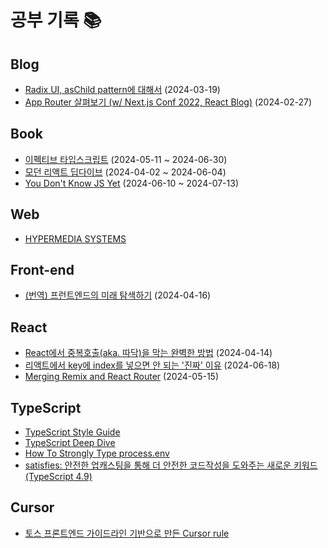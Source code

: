 # 공부 기록 📚

## Blog
- [Radix UI, asChild pattern에 대해서](https://wookhyung.hashnode.dev/radix-ui-aschild-pattern) (2024-03-19)
- [App Router 살펴보기 (w/ Next.js Conf 2022, React Blog)](https://wookhyung.hashnode.dev/app-router-w-nextjs-conf-2022-react-blog) (2024-02-27)

## Book
- [이펙티브 타입스크립트](https://wookhyung.notion.site/43d54c6e06504692ac6266ab3f3576c8?pvs=4) (2024-05-11 ~ 2024-06-30)
- [모던 리액트 딥다이브](https://frontend-log.vercel.app/) (2024-04-02 ~ 2024-06-04)
- [You Don't Know JS Yet](https://github.com/thoupe/you-dont-know-js-yet-book-study) (2024-06-10 ~ 2024-07-13)

## Web
- [HYPERMEDIA SYSTEMS](https://hypermedia.systems/)

## Front-end
- [(번역) 프런트엔드의 미래 탐색하기](https://ykss.netlify.app/translation/navigating_the_future_of_frontend) (2024-04-16)

## React
- [React에서 중복호출(aka. 따닥)을 막는 완벽한 방법](https://happysisyphe.tistory.com/m/72) (2024-04-14)
- [리액트에서 key에 index를 넣으면 안 되는 '진짜' 이유](https://yozm.wishket.com/magazine/detail/2634) (2024-06-18)
- [Merging Remix and React Router](https://remix.run/blog/merging-remix-and-react-router) (2024-05-15)

## TypeScript
- [TypeScript Style Guide](https://mkosir.github.io/typescript-style-guide/#introduction)
- [TypeScript Deep Dive](https://basarat.gitbook.io/typescript/)
- [How To Strongly Type process.env](https://www.totaltypescript.com/how-to-strongly-type-process-env)
- [satisfies: 안전한 업캐스팅을 통해 더 안전한 코드작성을 도와주는 새로운 키워드(TypeScript 4.9)](https://engineering.ab180.co/stories/satisfies-safe-upcasting)

## Cursor
- [토스 프론트엔드 가이드라인 기반으로 만든 Cursor rule](https://gist.github.com/toy-crane/dde6258997519d954063a536fc72d055)
